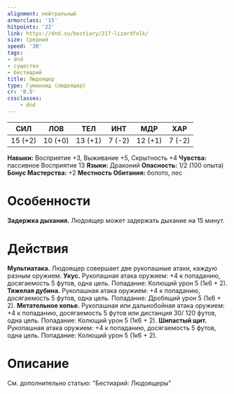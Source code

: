```yaml
---
alignment: нейтральный
armorclass: '15'
hitpoints: '22'
link: https://dnd.su/bestiary/217-lizardfolk/
size: Средний
speed: '30'
tags:
- dnd
- существо
- бестиарий
title: Людоящер
type: Гуманоид (людоящер)
cr: '0.5'
cssclasses:
    - dnd
---
```



| СИЛ | ЛОВ | ТЕЛ | ИНТ | МДР | ХАР |
|---|---|---|---|---|---|
| 15 (+2) | 10 (+0) | 13 (+1) | 7 (-2) | 12 (+1) | 7 (-2) |
**Навыки:** Восприятие +3, Выживание +5, Скрытность +4
**Чувства:** пассивное Восприятие 13
**Языки:** Драконий
**Опасность:** 1/2 (100 опыта)
**Бонус Мастерства:** +2
**Местность Обитания:** болото, лес


# Особенности
**Задержка дыхания.** Людоящер может задержать дыхание на 15 минут.


# Действия
**Мультиатака.** Людоящер совершает две рукопашные атаки, каждую разным оружием.
**Укус.** Рукопашная атака оружием: +4 к попаданию, досягаемость 5 футов, одна цель. Попадание: Колющий урон 5 (1к6 + 2).
**Тяжелая дубина.** Рукопашная атака оружием: +4 к попаданию, досягаемость 5 футов, одна цель. Попадание: Дробящий урон 5 (1к6 + 2).
**Метательное копье.** Рукопашная или дальнобойная атака оружием: +4 к попаданию, досягаемость 5 футов или дистанция 30/ 120 футов, одна цель. Попадание: Колющий урон 5 (1к6 + 2).
**Шипастый щит.** Рукопашная атака оружием: +4 к попаданию, досягаемость 5 футов, одна цель. Попадание: Колющий урон 5 (1к6 + 2).


# Описание
См. дополнительно статью: "Бестиарий: Людоящеры"